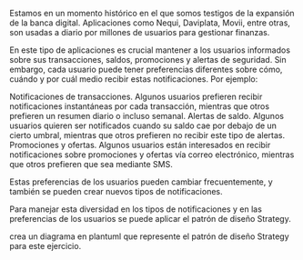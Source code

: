 Estamos en un momento histórico en el que somos testigos de la expansión de la banca digital. Aplicaciones como Nequi, Daviplata, Movii, entre otras, son usadas a diario por millones de usuarios para gestionar finanzas.
 
En este tipo de aplicaciones es crucial mantener a los usuarios informados sobre sus transacciones, saldos, promociones y alertas de seguridad. Sin embargo, cada usuario puede tener preferencias diferentes sobre cómo, cuándo y por cuál medio recibir estas notificaciones. Por ejemplo:

Notificaciones de transacciones. Algunos usuarios prefieren recibir notificaciones instantáneas por cada transacción, mientras que otros prefieren un resumen diario o incluso semanal.
Alertas de saldo. Algunos usuarios quieren ser notificados cuando su saldo cae por debajo de un cierto umbral, mientras que otros prefieren no recibir este tipo de alertas.
Promociones y ofertas. Algunos usuarios están interesados en recibir notificaciones sobre promociones y ofertas vía correo electrónico, mientras que otros prefieren que sea mediante SMS.

Estas preferencias de los usuarios pueden cambiar frecuentemente, y también se pueden crear nuevos tipos de notificaciones. 

Para manejar esta diversidad en los tipos de notificaciones y en las preferencias de los usuarios se puede aplicar el patrón de diseño Strategy. 

crea un diagrama en plantuml que represente el patrón de diseño Strategy para este ejercicio.
